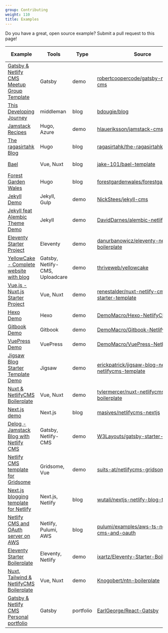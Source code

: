 ```yaml
---
group: Contributing
weight: 110
title: Examples
---
```


Do you have a great, open source example? Submit a pull request to this page!

Example | Tools | Type | Source | More info |
--- | --- | --- | --- | ---
[Gatsby & Netlify CMS Meetup Group Template](https://github.com/robertcoopercode/gatsby-netlify-cms) | Gatsby | demo | [robertcoopercode/gatsby-netlify-cms](https://github.com/robertcoopercode/gatsby-netlify-cms) | [blog post](https://blog.logrocket.com/gatsby-netlify-cms-a-perfect-pairing-d50d59d16f67)
[This Developing Journey](https://briandouglas.me) | middleman | blog | [bdougie/blog](https://github.com/bdougie/blog) | [blog post](https://www.netlify.com/blog/2017/04/20/creating-a-blog-with-middleman-and-netlify-cms/)
[Jamstack Recipes](https://jamstack-cms.netlify.com) | Hugo, Azure | demo | [hlaueriksson/jamstack-cms](https://github.com/hlaueriksson/jamstack-cms) | [blog post](http://conductofcode.io/post/managing-content-for-a-jamstack-site-with-netlify-cms/)
[The ragasirtahk Blog](https://www.ragasirtahk.tk/) | Hugo | blog | [ragasirtahk/the-ragasirtahk-blog](https://github.com/ragasirtahk/the-ragasirtahk-blog) | [blog post](https://www.ragasirtahk.tk/2018/01/setting-up-netlify-cms-on-hugo/)
[Bael](https://bael-theme.jake101.com/) | Vue, Nuxt | blog | [jake-101/bael-template](https://github.com/jake-101/bael-template) | [blog post](https://bael-theme.jake101.com/blog/2018-06-19-top-10-reasons-why)
[Forest Garden Wales](https://www.forestgarden.wales/) | Hugo | blog | [forestgardenwales/forestgarden.wales](https://github.com/forestgardenwales/forestgarden.wales) | [blog post](https://www.forestgarden.wales/blog/now-using-netlify-cms/)
[Jekyll Demo](https://jekyll-netlifycms.netlify.com/) | Jekyll, Gulp | demo | [NickStees/jekyll-cms](https://github.com/NickStees/jekyll-cms) | [read me](https://github.com/NickStees/jekyll-cms)
[Jekyll feat Alembic Theme Demo](https://alembic-kit-demo.netlify.com/) | Jekyll | demo | [DavidDarnes/alembic-netlifycms-kit](https://github.com/daviddarnes/alembic-netlifycms-kit) | [read me](https://github.com/daviddarnes/alembic-netlifycms-kit#starter-kit-for-alembic-with-netlify-cms)
[Eleventy Starter Project](https://eleventy-netlify-boilerplate.netlify.com/) | Eleventy | demo | [danurbanowicz/eleventy-netlify-boilerplate](https://github.com/danurbanowicz/eleventy-netlify-boilerplate) | [read me](https://github.com/danurbanowicz/eleventy-netlify-boilerplate)
[YellowCake - Complete website with blog](https://yellowcake.netlify.com) | Gatsby, Netlify-CMS, Uploadcare | demo | [thriveweb/yellowcake](https://github.com/thriveweb/yellowcake/) | [blog post](https://thriveweb.com.au/the-lab/yellowcake-gatsby-react-js-starter-project/)
[Vue.js - Nuxt.js Starter Project](https://github.com/renestalder/nuxt-netlify-cms-starter-template) | Vue, Nuxt | demo | [renestalder/nuxt-netlify-cms-starter-template](https://github.com/renestalder/nuxt-netlify-cms-starter-template) | [read me](https://github.com/renestalder/nuxt-netlify-cms-starter-template)
[Hexo Demo](https://hexocms.imst.xyz/) | Hexo | demo | [DemoMacro/Hexo-NetlifyCMS](https://github.com/DemoMacro/Hexo-NetlifyCMS) | [read me](https://github.com/DemoMacro/Hexo-NetlifyCMS)
[Gitbook Demo](https://gitbook.imst.xyz/) | Gitbook | demo | [DemoMacro/Gitbook-NetlifyCMS](https://github.com/DemoMacro/Gitbook-NetlifyCMS) | [read me](https://github.com/DemoMacro/Gitbook-NetlifyCMS)
[VuePress Demo](https://vuepress.imst.xyz/) | VuePress | demo | [DemoMacro/VuePress-NetlifyCMS](https://github.com/DemoMacro/VuePress-NetlifyCMS) | [read me](https://github.com/DemoMacro/VuePress-NetlifyCMS)
[Jigsaw Blog Starter Template Demo](https://jigsaw-blog-netlify-netlifycms-template.netlify.com/) | Jigsaw | demo | [erickpatrick/jigsaw-blog-netlify-netlifycms-template](https://github.com/erickpatrick/jigsaw-blog-netlify-netlifycms-template) | [blog post](https://www.erickpatrick.net/blog/augmenting-tightenco-jigsaw-with-netlifycms/)
[Nuxt & NetlifyCMS Boilerplate](https://nuxt-netlifycms-boilerplate.netlify.com/) | Vue, Nuxt | demo | [tylermercer/nuxt-netlifycms-boilerplate](https://github.com/tylermercer/nuxt-netlifycms-boilerplate) | [read me](https://github.com/tylermercer/nuxt-netlifycms-boilerplate)
[Next.js demo](https://netlifycms-nextjs.netlify.com) | Next.js | blog | [masives/netlifycms-nextjs](https://github.com/masives/netlifycms-nextjs) | [read me](https://github.com/masives/netlifycms-nextjs)
[Delog - Jamstack Blog with Netlify CMS](https://delog-w3layouts.netlify.com/) | Gatsby, Netlify-CMS | demo | [W3Layouts/gatsby-starter-delog](https://github.com/W3Layouts/gatsby-starter-delog) | [blog post](https://w3layouts.com/articles/delog-gatsby-starter-netlify-cms/)
[Netlify CMS template for Gridsome](https://netlifycms-gridsome.suits.at/) | Gridsome, Vue | demo | [suits-at/netlifycms-gridsome](https://github.com/suits-at/netlifycms-gridsome) | [read me](https://github.com/suits-at/netlifycms-gridsome)
[Next.js blogging template for Netlify](https://nextjs-netlify-blog-template.netlify.app/) | Next.js, Netlify | blog | [wutali/nextjs-netlify-blog-template](https://github.com/wutali/nextjs-netlify-blog-template) | [read me](https://github.com/wutali/nextjs-netlify-blog-template)
[Netlify CMS and OAuth server on AWS](https://github.com/pulumi/examples/tree/master/aws-ts-netlify-cms-and-oauth) | Netlify, Pulumi, AWS | blog | [pulumi/examples/aws-ts-netlify-cms-and-oauth](https://github.com/pulumi/examples/tree/master/aws-ts-netlify-cms-and-oauth) | [blog post](https://www.pulumi.com/blog/deploying-the-infrastructure-of-oauth-server-for-cms-app/)
[Eleventy Starter Boilerplate](https://creativedesignsguru.com/demo/Eleventy-Starter-Boilerplate/eleventy-starter-boilerplate-presentation/) | Eleventy, Netlify | demo | [ixartz/Eleventy-Starter-Boilerplate](https://github.com/ixartz/Eleventy-Starter-Boilerplate) | [read me](https://github.com/ixartz/Eleventy-Starter-Boilerplate)
[Nuxt, Tailwind & NetlifyCMS Boilerplate](https://ntn-boilerplate.netlify.app/) | Vue, Nuxt | demo | [Knogobert/ntn-boilerplate](https://github.com/Knogobert/ntn-boilerplate) | [read me](https://github.com/Knogobert/ntn-boilerplate#readme)
[Gatsby & Netlify CMS Personal portfolio](https://kind-mestorf-5a2bc0.netlify.com/) | Gatsby | portfolio | [EarlGeorge/React-Gatsby](https://github.com/EarlGeorge/React-Gatsby/blob/master/README.md) | [readme]


